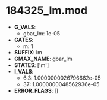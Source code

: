 # 184325_Im.mod

- **G_VALS**:
  - gbar_Im: 1e-05
- **GATES**:
  - m: 1
- **SUFFIX**: Im
- **GMAX_NAME**: gbar_Im
- **STATES**: ['m']
- **I_VALS**:
  - 6.3: 1.0000000026796662e-05
  - 37: 1.0000000048562936e-05
- **ERROR_FLAGS**: []
